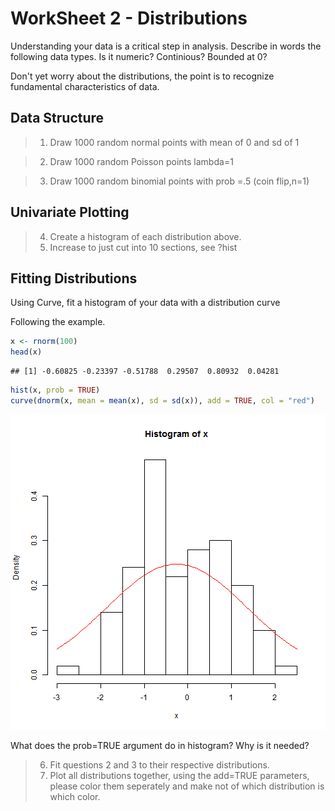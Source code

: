 WorkSheet 2 - Distributions
========================================================

Understanding your data is a critical step in analysis. Describe in words the following data types. Is it numeric? Continious? Bounded at 0? 

Don't yet worry about the distributions, the point is to recognize fundamental characteristics of data.

Data Structure
-----------
> 1. Draw 1000 random normal points with mean of 0 and sd of 1

> 2. Draw 1000 random Poisson points lambda=1

> 3. Draw 1000 random binomial points with prob =.5 (coin flip,n=1)

Univariate Plotting
---------

> 4. Create a histogram of each distribution above.
> 5. Increase to just cut into 10 sections, see ?hist

Fitting Distributions
----------
Using Curve, fit a histogram of your data with a distribution curve

Following the example.


```r
x <- rnorm(100)
head(x)
```

```
## [1] -0.60825 -0.23397 -0.51788  0.29507  0.80932  0.04281
```

```r
hist(x, prob = TRUE)
curve(dnorm(x, mean = mean(x), sd = sd(x)), add = TRUE, col = "red")
```

![plot of chunk unnamed-chunk-1](figure/unnamed-chunk-1.png) 


What does the prob=TRUE argument do in histogram? Why is it needed?

> 6. Fit questions 2 and 3 to their respective distributions.
> 7. Plot all distributions together, using the add=TRUE parameters, please color them seperately and make not of which distribution is which color. 


